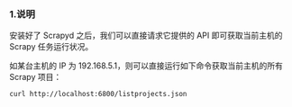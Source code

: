 ### 1.说明

安装好了 Scrapyd 之后，我们可以直接请求它提供的 API 即可获取当前主机的 Scrapy 任务运行状况。

如某台主机的 IP 为 192.168.5.1，则可以直接运行如下命令获取当前主机的所有 Scrapy 项目：

```
curl http://localhost:6800/listprojects.json
```



